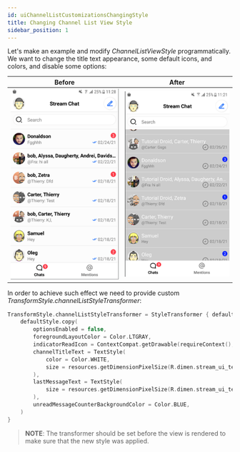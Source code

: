 ```yaml
---
id: uiChannelListCustomizationsChangingStyle
title: Changing Channel List View Style
sidebar_position: 1
---
```

Let's make an example and modify _ChannelListViewStyle_ programmatically. We want to change the title text appearance, some default icons, and colors, and disable some options:

| Before | After |
| --- | --- |
|![before](../../../assets/channel_list_view_style_before.png)|![after](../../../assets/channel_list_view_style_after.png)|

In order to achieve such effect we need to provide custom _TransformStyle.channelListStyleTransformer_:
```kotlin
TransformStyle.channelListStyleTransformer = StyleTransformer { defaultStyle ->
    defaultStyle.copy(
        optionsEnabled = false,
        foregroundLayoutColor = Color.LTGRAY,
        indicatorReadIcon = ContextCompat.getDrawable(requireContext(), R.drawable.stream_ui_ic_clock)!!,
        channelTitleText = TextStyle(
            color = Color.WHITE,
            size = resources.getDimensionPixelSize(R.dimen.stream_ui_text_large),
        ),
        lastMessageText = TextStyle(
            size = resources.getDimensionPixelSize(R.dimen.stream_ui_text_small),
        ),
        unreadMessageCounterBackgroundColor = Color.BLUE,
    )
}
```
> **NOTE**: The transformer should be set before the view is rendered to make sure that the new style was applied.
